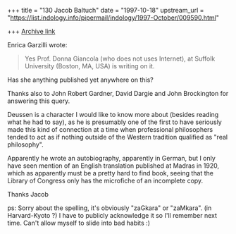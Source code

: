 +++
title = "130 Jacob Baltuch"
date = "1997-10-18"
upstream_url = "https://list.indology.info/pipermail/indology/1997-October/009590.html"

+++
[Archive link](https://list.indology.info/pipermail/indology/1997-October/009590.html)

Enrica Garzilli wrote:

>Yes Prof. Donna Giancola (who does not uses Internet), at Suffolk
>University (Boston, MA, USA) is writing on it.

Has she anything published yet anywhere on this?

Thanks also to John Robert Gardner, David Dargie and John Brockington
for answering this query.

Deussen is a character I would like to know more about (besides reading
what he had to say), as he is presumably one of the first to have seriously
made this kind of connection at a time when professional philosophers tended
to act as if nothing outside of the Western tradition qualified as "real
philosophy".

Apparently he wrote an autobiography, apparently in German, but I only have
seen mention of an English translation published at Madras in 1920, which
as apparently must be a pretty hard to find book, seeing that the Library
of Congress only has the microfiche of an incomplete copy.

Thanks
Jacob

ps: Sorry about the spelling, it's obviously "zaGkara" or "zaMkara".
    (in Harvard-Kyoto ?) I have to publicly acknowledge it so I'll
    remember next time. Can't allow myself to slide into bad habits :)



